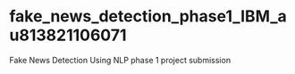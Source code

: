 # fake_news_detection_phase1_IBM_au813821106071
Fake News Detection Using NLP phase 1 project submission        

